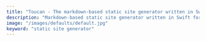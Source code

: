 ```yaml
---
title: "Toucan - The markdown-based static site generator written in Swift"
description: "Markdown-based static site generator written in Swift for fast, customizable, and efficient website creation."
image: "/images/defaults/default.jpg"
keyword: "static site generator"
---
```



